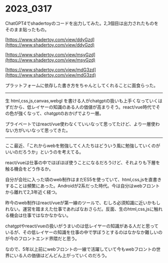 # 2023_0317

ChatGPT4でshadertoyのコードを出力してみた。2,3個目は出力されたものをそのまま貼ったもの。

[https://www.shadertoy.com/view/ddyGzd](https://www.shadertoy.com/view/ddyGzd)

[https://www.shadertoy.com/view/msyGzd](https://www.shadertoy.com/view/msyGzd)

[https://www.shadertoy.com/view/mdG3zd](https://www.shadertoy.com/view/mdG3zd)

プラットフォームに依存した書き方をちゃんとしてくれることに面食らった。

---

生 html,css,js,canvas,webgl を書ける人がchatgptの扱いも上手くなっていくはずだから、低レイヤーの知識のある人の価値が高まりそう。react/vue時代でその色が強くなって、chatgptのおかげでより一層。

プライベートではreact/vue使わなくていいなって思ってたけど、より一層使わない方がいいなって思ってきた。

---

ここ最近、「これからwebを勉強してく人たちはどういう風に勉強していくのがいいのだろうか」というのを考えてる。

react/vueは仕事の中でほぼほぼ使うことになるだろうけど、それよりも下層を触る機会をどう作るか。

自分が会社に入った頃のweb制作はまだES5を使っていて、html,css,jsを直書きすることは頻繁にあった。Androidが2系だった時代。今は自分はwebフロントから離れて2,3年近く経つ。

昨今のweb制作はreact/vueが第一線のツールで、むしろ必須知識に近いかもしれない。運営を踏まえた仕事であればなおさらだ。反面、生のhtml,css,jsに触れる機会は仕事ではなかなかない。

chatgptやreact/vueの扱いがうまいのは低レイヤーの知識がある人だと思っているが、その低レイヤーの知識を仕事の中で学ぼうとするのはなかなか難しいのが今のフロントエンド界隈だと思う。

なので、5年以上前にwebフロントの一線で活躍していて今もwebフロントの世界にいる人の価値はどんどん上がっていくのだろう。
